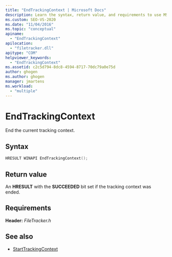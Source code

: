 ```yaml
---
title: "EndTrackingContext | Microsoft Docs"
description: Learn the syntax, return value, and requirements to use MSBuild EndTrackingContext to end the current tracking context.
ms.custom: SEO-VS-2020
ms.date: "11/04/2016"
ms.topic: "conceptual"
apiname:
  - "EndTrackingContext"
apilocation:
  - "filetracker.dll"
apitype: "COM"
helpviewer_keywords:
  - "EndTrackingContext"
ms.assetid: c2c5d794-8dc8-4594-8717-70dc79a0e75d
author: ghogen
ms.author: ghogen
manager: jmartens
ms.workload:
  - "multiple"
---
```

# EndTrackingContext

End the current tracking context.

## Syntax

```cpp
HRESULT WINAPI EndTrackingContext();
```

## Return value

An **HRESULT** with the **SUCCEEDED** bit set if the tracking context was ended.

## Requirements

**Header:** *FileTracker.h*

## See also

- [StartTrackingContext](../msbuild/starttrackingcontext.md)
